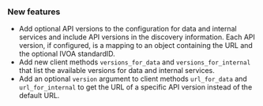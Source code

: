 ### New features

- Add optional API versions to the configuration for data and internal services and include API versions in the discovery information. Each API version, if configured, is a mapping to an object containing the URL and the optional IVOA standardID.
- Add new client methods `versions_for_data` and `versions_for_internal` that list the available versions for data and internal services.
- Add an optional `version` argument to client methods `url_for_data` and `url_for_internal` to get the URL of a specific API version instead of the default URL.
